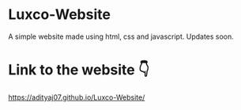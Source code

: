 # Luxco-Website
A simple website made using html, css and javascript. Updates soon.
# Link to the website 👇
https://adityaj07.github.io/Luxco-Website/
